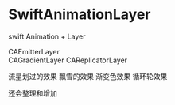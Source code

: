 # SwiftAnimationLayer

swift   Animation  + Layer

CAEmitterLayer  
CAGradientLayer
CAReplicatorLayer



流星划过的效果 飘雪的效果 
渐变色效果
循环轮效果

还会整理和增加
